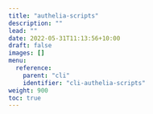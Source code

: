 ```yaml
---
title: "authelia-scripts"
description: ""
lead: ""
date: 2022-05-31T11:13:56+10:00
draft: false
images: []
menu:
  reference:
    parent: "cli"
    identifier: "cli-authelia-scripts"
weight: 900
toc: true
---
```


